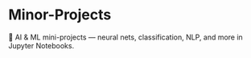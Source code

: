 # Minor-Projects
🔬 AI &amp; ML mini-projects — neural nets, classification, NLP, and more in Jupyter Notebooks.
